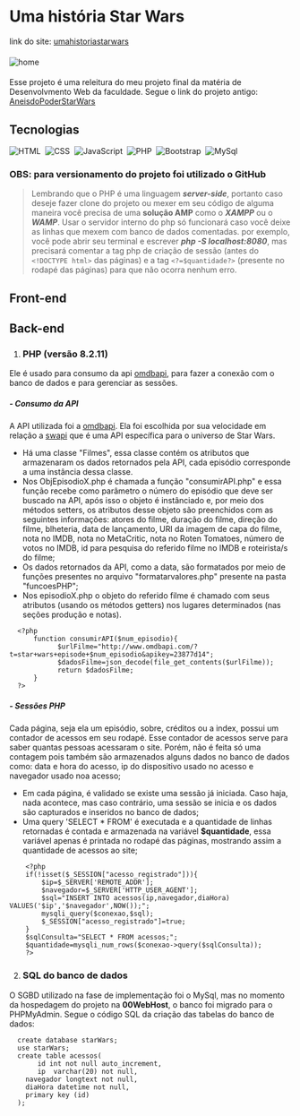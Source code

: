  # Uma história Star Wars
 link do site: <a href="https://umahistoriastarwars.000webhostapp.com/" target="_blank">umahistoriastarwars</a>
 ####
 ![home](https://github.com/Gustavo-erades/StarWars/assets/108373134/79aa5077-a1e3-4f55-a19f-08e8ded906c0)
 ####
 Esse projeto é uma releitura do meu projeto final da matéria de Desenvolvmento Web da faculdade. Segue o link do projeto antigo: <a href="https://gustavo-erades.github.io/Site-StarWars-AneisDePoder/Index.html">AneisdoPoderStarWars</a>
 ## Tecnologias 
 ![HTML](https://img.shields.io/badge/HTML-151515?style=for-the-badge&logo=html5&logoColor=white)&nbsp;
 ![CSS](https://img.shields.io/badge/CSS-151515?style=for-the-badge&logo=css3&logoColor=white)&nbsp;
 ![JavaScript](https://img.shields.io/badge/JavaScript-151515?style=for-the-badge&logo=javascript&logoColor=white)&nbsp;
 ![PHP](https://img.shields.io/badge/PHP-151515?style=for-the-badge&logo=php&logoColor=white)&nbsp;
 ![Bootstrap](https://img.shields.io/badge/bootstrap-151515?style=for-the-badge&logo=bootstrap&logoColor=whitee)&nbsp;
 ![MySql](https://img.shields.io/badge/mysql-151515?style=for-the-badge&logo=mysql&logoColor=white)&nbsp;
### OBS: para versionamento do projeto foi utilizado o GitHub
> Lembrando que o PHP é uma linguagem ***server-side***, portanto caso deseje fazer clone do projeto ou mexer em seu código de alguma maneira você precisa de uma **solução AMP** como o ***XAMPP*** ou o ***WAMP***. Usar o servidor interno do php só funcionará caso você deixe as linhas que mexem com banco de dados comentadas.
> por exemplo, você pode abrir seu terminal e escrever ***php -S localhost:8080***, mas precisará comentar a tag php de criação de sessão (antes do `<!DOCTYPE html>` das páginas) e a tag `<?=$quantidade?>` (presente no rodapé das páginas) para que não ocorra nenhum erro.
## Front-end
## Back-end
1. ###  PHP (versão 8.2.11) 
Ele é usado para consumo da api <a href="https://www.omdbapi.com/">omdbapi</a>, para fazer a conexão com o banco de dados e para gerenciar as sessões.
 ##### - Consumo da API
 A API utilizada foi a <a href="https://www.omdbapi.com/">omdbapi</a>. Ela foi escolhida por sua velocidade em relação a <a href="https://www.omdbapi.com/](https://swapi.dev/)">swapi</a> que é uma API específica para o universo de Star Wars. 
 - Há uma classe "Filmes", essa classe contém os atributos que armazenaram os dados retornados pela API, cada episódio corresponde a uma instância dessa classe.
 - Nos ObjEpisodioX.php é chamada a função "consumirAPI.php" e essa função recebe como parâmetro o número do episódio que deve ser buscado na API, após isso o objeto é instânciado e, por meio dos métodos setters, os atributos desse objeto são preenchidos com as seguintes informações: atores do filme, duração do filme, direção do filme, blheteria, data de lançamento, URl da imagem de capa do filme, nota no IMDB, nota no MetaCritic, nota no Roten Tomatoes, número de votos no IMDB, id para pesquisa do referido filme no IMDB e roteirista/s do filme;
 - Os dados retornados da API, como a data, são formatados por meio de funções presentes no arquivo "formatarvalores.php" presente na pasta "funcoesPHP";
 - Nos episodioX.php o objeto do referido filme é chamado com seus atributos (usando os métodos getters) nos lugares determinados (nas seções produção e notas).
```
  <?php 
      function consumirAPI($num_episodio){
            $urlFilme="http://www.omdbapi.com/?t=star+wars+episode+$num_episodio&apikey=23877d14";
            $dadosFilme=json_decode(file_get_contents($urlFilme));
            return $dadosFilme;
      }
  ?>
 ```
 ##### - Sessões PHP
 Cada página, seja ela um episódio, sobre, créditos ou a index, possui um contador de acessos em seu rodapé. Esse contador de acessos serve para saber quantas pessoas acessaram o site. Porém, não é feita só uma contagem pois também são armazenados alguns dados no banco de dados como: data e hora do acesso, ip do dispositivo usado no acesso e navegador usado noa acesso;
  - Em cada página, é validado se existe uma sessão já iniciada. Caso haja, nada acontece, mas caso contrário, uma sessão se inicia e os dados são capturados e inseridos no banco de dados;
  - Uma query 'SELECT * FROM' é executada e a quantidade de linhas retornadas é contada e armazenada na variável **$quantidade**, essa variável apenas é printada no rodapé das páginas, mostrando assim  a quantidade de acessos ao site;
```
    <?php 
    if(!isset($_SESSION["acesso_registrado"])){
        $ip=$_SERVER['REMOTE_ADDR'];
        $navegador=$_SERVER['HTTP_USER_AGENT'];
        $sql="INSERT INTO acessos(ip,navegador,diaHora) VALUES('$ip','$navegador',NOW());";
        mysqli_query($conexao,$sql);
        $_SESSION["acesso_registrado"]=true;   
    }
    $sqlConsulta="SELECT * FROM acessos;";
    $quantidade=mysqli_num_rows($conexao->query($sqlConsulta));
    ?>
```
    
2. ### SQL do banco de dados
O SGBD utilizado na fase de implementação foi o MySql, mas no momento da hospedagem do projeto na **00WebHost**, o banco foi migrado para o PHPMyAdmin.
Segue o código SQL da criação das tabelas do banco de dados:
```
  create database starWars;
  use starWars;
  create table acessos(
	   id int not null auto_increment,
	   ip  varchar(20) not null,
    navegador longtext not null,
    diaHora datetime not null,
    primary key (id)
  );
```


  
